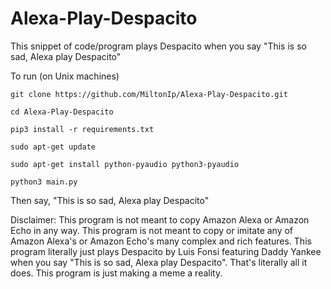 # Alexa-Play-Despacito
This snippet of code/program plays Despacito when you say "This is so sad, Alexa play Despacito"

To run (on Unix machines)

`git clone https://github.com/MiltonIp/Alexa-Play-Despacito.git`

`cd Alexa-Play-Despacito`

`pip3 install -r requirements.txt`

`sudo apt-get update`

`sudo apt-get install python-pyaudio python3-pyaudio`

`python3 main.py`

Then say, "This is so sad, Alexa play Despacito"

Disclaimer: This program is not meant to copy Amazon Alexa or Amazon Echo in any way. This program is not meant to copy or imitate any of Amazon Alexa's or Amazon Echo's many complex and rich features. This program literally just plays Despacito by Luis Fonsi featuring Daddy Yankee when you say "This is so sad, Alexa play Despacito". That's literally all it does. This program is just making a meme a reality. 
